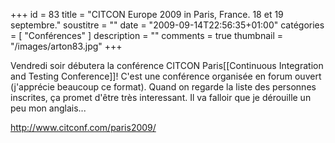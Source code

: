 +++
id = 83
title = "CITCON Europe 2009 in Paris, France. 18 et 19 septembre."
soustitre = ""
date = "2009-09-14T22:56:35+01:00"
catégories = [ "Conférences" ]
description = ""
comments = true
thumbnail = "/images/arton83.jpg"
+++

<div class="chapo"></div>

Vendredi soir débutera la conférence CITCON Paris[[Continuous Integration and Testing Conference]]! C'est une conférence organisée en forum ouvert (j'apprécie beaucoup ce format). Quand on regarde la liste des personnes inscrites, ça promet d'être très interessant. Il va falloir que je dérouille un peu mon anglais...

http://www.citconf.com/paris2009/